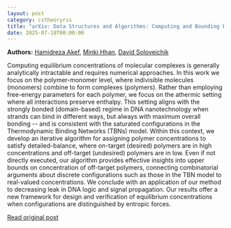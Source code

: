 ```yaml
---
layout: post
category: cstheoryrss
title: "arXiv: Data Structures and Algorithms: Computing and Bounding Equilibrium Concentrations in Athermic Chemical"
date: 2025-07-18T00:00:00
---
```


**Authors:** [Hamidreza Akef](https://dblp.uni-trier.de/search?q=Hamidreza+Akef), [Minki Hhan](https://dblp.uni-trier.de/search?q=Minki+Hhan), [David Soloveichik](https://dblp.uni-trier.de/search?q=David+Soloveichik)

Computing equilibrium concentrations of molecular complexes is generally
analytically intractable and requires numerical approaches. In this work we
focus on the polymer-monomer level, where indivisible molecules (monomers)
combine to form complexes (polymers). Rather than employing free-energy
parameters for each polymer, we focus on the athermic setting where all
interactions preserve enthalpy. This setting aligns with the strongly bonded
(domain-based) regime in DNA nanotechnology when strands can bind in different
ways, but always with maximum overall bonding -- and is consistent with the
saturated configurations in the Thermodynamic Binding Networks (TBNs) model.
Within this context, we develop an iterative algorithm for assigning polymer
concentrations to satisfy detailed-balance, where on-target (desired) polymers
are in high concentrations and off-target (undesired) polymers are in low. Even
if not directly executed, our algorithm provides effective insights into upper
bounds on concentration of off-target polymers, connecting combinatorial
arguments about discrete configurations such as those in the TBN model to
real-valued concentrations. We conclude with an application of our method to
decreasing leak in DNA logic and signal propagation. Our results offer a new
framework for design and verification of equilibrium concentrations when
configurations are distinguished by entropic forces.

[Read original post](http://arxiv.org/abs/2507.12699v1)
